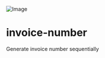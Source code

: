 ![Image](https://travis-ci.org/amindia/invoice-number.svg?branch=master)

# invoice-number
Generate invoice number sequentially 
